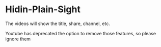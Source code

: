 # Hidin-Plain-Sight

The videos will show the title, share, channel, etc. 

Youtube has deprecated the option to remove those features, so please ignore them
